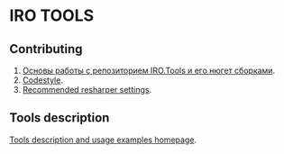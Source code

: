 # IRO TOOLS

## Contributing

1. [Основы работы с репозиторием IRO.Tools и его нюгет сборками](Contributing/GettingStarted.md).
1. [Codestyle](Contributing/CodeStyle.md).
1. [Recommended resharper settings](Contributing/Resharper.md).

## Tools description
[Tools description and usage examples homepage](ToolsDesc/Home.md).
